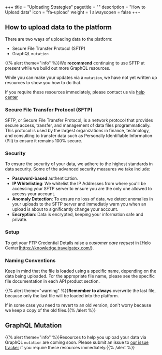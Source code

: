 +++
title = "Uploading Strategies"
pagetitle = ""
description = "How to Upload data"
icon = "fa-upload"
weight = 1
alwaysopen = false
+++

## How to upload data to the platform

There are two ways of uploading data to the platform:

* Secure File Transfer Protocol (SFTP)
* GraphQL `mutation`

{{% alert theme="info" %}}We **recommend** continuing to use SFTP at present while we build out more GraphQL resources. 

While you can make your updates via a `mutation`, we have not yet written up resources to show you how to do that. 

If you require these resources immediately, please contact us via <a href="https://knowledge.travelgatex.com//">help center</a> 

### Secure File Transfer Protocol (SFTP)

SFTP, or Secure File Transfer Protocol, is a network protocol that provides secure access, transfer, and management of data files programmatically. This protocol is used by the largest organizations in finance, technology, and consulting to transfer data such as Personally Identifiable Information (PII) to ensure it remains 100% secure.

### Security

To ensure the security of your data, we adhere to the highest standards in data security. Some of the advanced security measures we take include:

* **Password-based** authentication.
* **IP Whitelisting**: We whitelist the IP Addresses from where you'll be accessing your SFTP server to ensure you are the only one allowed to access your account.
* **Anomaly Detection**: To ensure no loss of data, we detect anomalies in your uploads to the SFTP server and immediatly warn you when an upload is about to significantly change your account.
* **Encryption**: Data is encrypted, keeping your information safe and private.

### Setup

To get your FTP Credential Details raise a _customer care request_ in [Helo Center]https://knowledge.travelgatex.com/).

### Naming Conventions

Keep in mind that the file is loaded using a specific name, depending on the data being uploaded. For the appropriate file name, please see the specific file documentation in each API product section.
 
{{% alert theme="warning" %}}**Remember to always** overwrite the last file, because only the last file will be loaded into the platform. 

If in some case you need to revert to an old version, don't worry because we keep a copy of the old files.{{% /alert %}}


## GraphQL Mutation

{{% alert theme="info" %}}Resources to help you upload your data via GraphQL `mutation` are coming soon. 
Please submit an issue to <a href="https://github.com/travelgateX/Issue-tracker">our issue tracker</a> if you require these resources immediately.{{% /alert %}}

